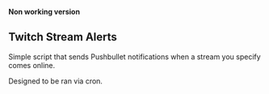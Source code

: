 **Non working version**

## Twitch Stream Alerts

Simple script that sends Pushbullet notifications when a stream you specify comes online.

Designed to be ran via cron.

